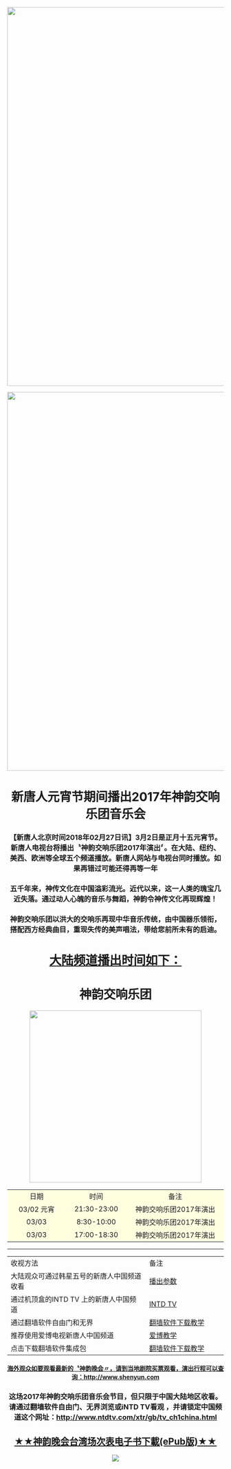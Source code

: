 
<div align="center"><img src="https://github.com/gofun72/telove/blob/master/img/2018-0507sy.jpg" width="880"><p></p>



<div align="center"><img src="https://github.com/gofun72/telove/blob/master/img/shen/symphony.jpg" width="880"><p></p><h1>新唐人元宵节期间播出2017年神韵交响乐团音乐会</h1></div>

<h3>【新唐人北京时间2018年02月27日讯】3月2日是正月十五元宵节。新唐人电视台将播出〝神韵交响乐团2017年演出〞。在大陆、纽约、美西、欧洲等全球五个频道播放。新唐人网站与电视台同时播放。如果再错过可能还得再等一年</h3>

<h3>五千年来，神传文化在中国溢彩流光。近代以来，这一人类的瑰宝几近失落。通过动人心魄的音乐与舞蹈，神韵令神传文化再现辉煌！</h3>

<h3>神韵交响乐团以洪大的交响乐再现中华音乐传统，由中国器乐领衔，搭配西方经典曲目，重现失传的美声唱法，带给您前所未有的启迪。</h3>





</h3><p></p>






<div align="center"><h1><a href="http://www.ntdtv.com/xtr/gb/tv_ch1china.html">大陆频道播出时间如下：</a></h1></div>

<div align="center"><h1>神韵交响乐团</h1></div><p></p>
<div align="center"><img src="https://github.com/gofun72/telove/blob/master/img/shen/she2.jpg" width="400">

<table width = 90%>
				<tr style="background:lightyellow;text-align:center">
					<td width="220">日期</td>
					<td width="220">时间</td>
					<td width="440">备注</td>
				</tr>
				<tr style="background:lightyellow;text-align:center">
					<td>03/02 元宵</td>
					<td>21:30-23:00</td>
					<td>神韵交响乐团2017年演出</td>
				</tr>
				<tr style="background:lightyellow;text-align:center">
					<td>03/03</td>
					<td>8:30-10:00</td>
					<td>神韵交响乐团2017年演出</td>
				</tr>
				<tr style="background:lightyellow;text-align:center">
					<td>03/03</td>
					<td>17:00-18:30</td>
					<td>神韵交响乐团2017年演出</td>
				</tr>
</table>
<p></p>
<hr>
<table>
<tr>
    <td width=590;>收视方法</td>
    <td width=300;>备注</td>
</tr>
<tr>
    <td>大陆观众可通过韩星五号的新唐人中国频道收看</td>
    <td><a target="_blank" href='https://github.com/gofun72/telove/blob/master/she-1.md'>播出参数</a></td>
</tr>
	
<tr>
    <td>通过机顶盒的INTD TV 上的新唐人中国频道</td>
    <td><a target="_blank" href='https://github.com/gofun72/telove/blob/master/soft/iNTD_TVsp1.apk?raw=true'>INTD TV </a></td>
</tr>
<tr>
    <td>通过翻墙软件自由门和无界</td>
    <td><a target="_blank" href='https://github.com/gofun72/telove/blob/master/ff.md'>翻墙软件下载教学</a></td>
</tr>
<tr>
    <td>推荐使用爱博电视新唐人中国频道</td>
    <td><a href="https://github.com/gofun72/telove/blob/master/mp4/shen/ippotvm.mp4?raw=true">爱博教学</a>


</td>
</tr>
<tr>
    <td>点击下载翻墙软件集成包</td>
    <td><a target="_blank" href='https://github.com/gofun72/telove/blob/master/ff.md'>翻墙软件下载教学</a></td>
</tr>
</table>

<h4><a href="http://www.shenyun.com">海外观众如要观看最新的〝神韵晚会〃，请到当地剧院买票观看，演出行程可以查询：http://www.shenyun.com</a></h4>


<h3>这场2017年神韵交响乐团音乐会节目，但只限于中国大陆地区收看。 请通过翻墙软件自由门、无界浏览或iNTD TV看观
，并请锁定中国频道这个网址：<a href="http://www.ntdtv.com/xtr/gb/tv_ch1china.html">http://www.ntdtv.com/xtr/gb/tv_ch1china.html</a><h3>

  <h2 a align="center"><a href="https://github.com/gofun72/telove/blob/master/ebook/epub/gala2018.epub?raw=true"> ★★神韵晚会台湾场次表电子书下載(ePub版)★★</h2>


<a href="https://github.com/j168/j688/blob/master/epub/gala%2020181.epub?raw=true"><img src="https://github.com/j168/j688/blob/master/menu/show.jpg">
